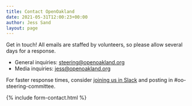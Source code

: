 ```yaml
---
title: Contact OpenOakland
date: 2021-05-31T12:00:23+00:00
author: Jess Sand
layout: page
---
```


Get in touch! All emails are staffed by volunteers, so please allow several days for a response.

- General inquiries: [steering@openoakland.org](mailto:steering@openoakland.org)
- Media inquiries: [jess@openoakland.org](mailto:jess@openoakland.org)

For faster response times, consider [joining us in Slack](https://join.slack.com/t/openoakland/shared_invite/zt-n4d7tx2t-UVIN7a769e4oc9j7PgM3HA) and posting in #oo-steering-committee.

{% include form-contact.html %}

